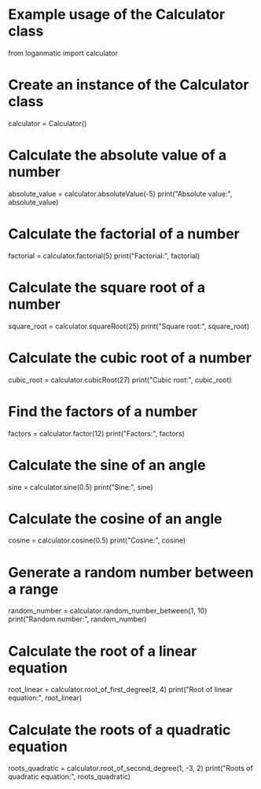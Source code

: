 # Example usage of the Calculator class

from loganmatic import calculator

# Create an instance of the Calculator class
calculator = Calculator()

# Calculate the absolute value of a number
absolute_value = calculator.absoluteValue(-5)
print("Absolute value:", absolute_value)

# Calculate the factorial of a number
factorial = calculator.factorial(5)
print("Factorial:", factorial)

# Calculate the square root of a number
square_root = calculator.squareRoot(25)
print("Square root:", square_root)

# Calculate the cubic root of a number
cubic_root = calculator.cubicRoot(27)
print("Cubic root:", cubic_root)

# Find the factors of a number
factors = calculator.factor(12)
print("Factors:", factors)

# Calculate the sine of an angle
sine = calculator.sine(0.5)
print("Sine:", sine)

# Calculate the cosine of an angle
cosine = calculator.cosine(0.5)
print("Cosine:", cosine)

# Generate a random number between a range
random_number = calculator.random_number_between(1, 10)
print("Random number:", random_number)

# Calculate the root of a linear equation
root_linear = calculator.root_of_first_degree(2, 4)
print("Root of linear equation:", root_linear)

# Calculate the roots of a quadratic equation
roots_quadratic = calculator.root_of_second_degree(1, -3, 2)
print("Roots of quadratic equation:", roots_quadratic)

